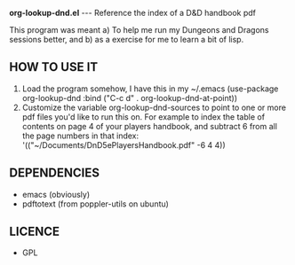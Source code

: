 **org-lookup-dnd.el** --- Reference the index of a D&D handbook pdf

This program was meant a) To help me run my Dungeons and Dragons sessions
better, and b) as a exercise for me to learn a bit of lisp.


## HOW TO USE IT
1. Load the program somehow, I have this in my ~/.emacs
(use-package org-lookup-dnd
    :bind ("C-c d" . org-lookup-dnd-at-point))
2. Customize the variable org-lookup-dnd-sources to point to
one or more pdf files you'd like to run this on. For example
to index the table of contents on page 4 of your players handbook,
and subtract 6 from all the page numbers in that index:
'(("~/Documents/DnD5ePlayersHandbook.pdf" -6 4 4))


## DEPENDENCIES
- emacs (obviously)
- pdftotext (from poppler-utils on ubuntu)


## LICENCE
- GPL

